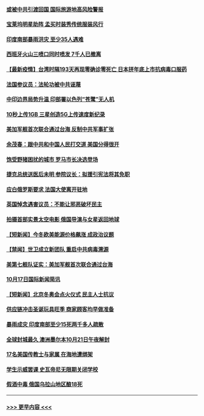 #### [或被中共引渡回国 国际旅游地高风险警报](../pages/prog202/a103246310.md?t=10190751) 
#### [宝莱坞明星助阵 孟买时装秀传统服装风行](../pages/prog202/a103246279.md?t=10190751) 
#### [印度南部暴雨洪灾 至少35人遇难](../pages/prog202/a103246259.md?t=10190751) 
#### [西班牙火山三喷口同时喷发 7千人已撤离](../pages/prog202/a103246250.md?t=10190751) 
#### [【最新疫情】台湾时隔193天再现零确诊零死亡 日本拼年底上市抗病毒口服药](../pages/prog202/a103246112.md?t=10190751) 
#### [法国参议员：法轮功被中共诬蔑](../pages/prog202/a103246004.md?t=10190751) 
#### [中印边界局势升温 印部署以色列“苍鹭”无人机](../pages/prog202/a103245905.md?t=10190751) 
#### [10秒上传1GB 三星创造5G上传速度新纪录](../pages/prog202/a103245894.md?t=10190751) 
#### [美加军舰首次联合通过台海 反制中共军事扩张](../pages/prog202/a103245819.md?t=10190751) 
#### [余茂春：跟中共和中国人民打交道 美国分得很开](../pages/prog202/a103245722.md?t=10190751) 
#### [饱受野猪困扰的城市 罗马市长决选登场](../pages/prog202/a103245686.md?t=10190751) 
#### [捷克总统送医后未明 参院议长：拟援引宪法将其免职](../pages/prog202/a103245672.md?t=10190751) 
#### [应白俄罗斯要求 法国大使离开驻地](../pages/prog202/a103245652.md?t=10190751) 
#### [英国悼念遇害议员：不能让邪恶破坏民主](../pages/prog202/a103245533.md?t=10190751) 
#### [拍摄首部实景太空电影 俄国导演与女星返回地球](../pages/prog202/a103245521.md?t=10190751) 
#### [【短新闻】今冬欧美能源价格飙涨 成政治议题](../pages/prog202/a103245345.md?t=10190751) 
#### [【禁闻】世卫成立新团队 重启中共病毒溯源](../pages/prog202/a103245328.md?t=10190751) 
#### [美第七舰队证实：美加军舰首次联合通过台海](../pages/prog202/a103245353.md?t=10190751) 
#### [10月17日国际新闻简讯](../pages/prog202/a103245370.md?t=10190751) 
#### [【短新闻】北京冬奥会点火仪式 民主人士抗议](../pages/prog202/a103245347.md?t=10190751) 
#### [供应链冲击圣诞玩具旺季 商家顾客均早做准备](../pages/prog202/a103245336.md?t=10190751) 
#### [暴雨成灾 印度南部至少15死两千多人疏散](../pages/prog202/a103245308.md?t=10190751) 
#### [全球封城最久 澳洲墨尔本10月21日午夜解封](../pages/prog202/a103245290.md?t=10190751) 
#### [17名美国传教士与家属 在海地遭绑架](../pages/prog202/a103245243.md?t=10190751) 
#### [学生示威罢课 史瓦帝尼无限期关闭学校](../pages/prog202/a103245238.md?t=10190751) 
#### [假酒中毒 俄国乌拉山地区酿18死](../pages/prog202/a103245175.md?t=10190751) 

----
#### [ >>> 更早内容 <<< ](../indexes/prog202-earlier.md)
